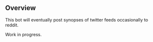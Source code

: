 ## Overview

This bot will eventually post synopses of twitter feeds occasionally to reddit.

Work in progress.
